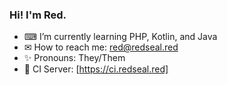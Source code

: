 ### Hi!  I'm Red.

<!--
**RedSeal9/RedSeal9** is a ✨ _special_ ✨ repository because its `README.md` (this file) appears on your GitHub profile.
-->

- ⌨ I’m currently learning PHP, Kotlin, and Java
- ✉ How to reach me: red@redseal.red
- ✨ Pronouns: They/Them
- 🔨 CI Server: [https://ci.redseal.red]
